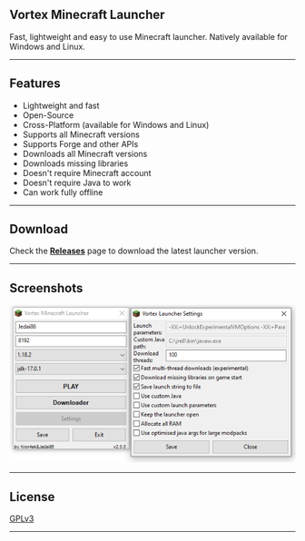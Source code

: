 ## Vortex Minecraft Launcher

Fast, lightweight and easy to use Minecraft launcher. Natively available for Windows and Linux.

---

## Features

* Lightweight and fast
* Open-Source
* Cross-Platform (available for Windows and Linux)
* Supports all Minecraft versions
* Supports Forge and other APIs
* Downloads all Minecraft versions
* Downloads missing libraries
* Doesn't require Minecraft account
* Doesn't require Java to work
* Can work fully offline

---

## Download

Check the [**Releases**](https://github.com/jedai86/minecraft-vortex-launcher/releases) page to download the latest launcher version.

---

## Screenshots


![main window](https://github.com/jedai86/minecraft-vortex-launcher/blob/master/screen/Vlauncher_2.png)


---

## License

[GPLv3](https://github.com/jedai86/minecraft-vortex-launcher/blob/master/LICENSE.txt)

---
